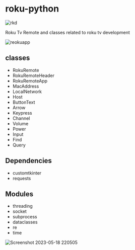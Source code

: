 # roku-python

![rkd](https://github.com/Donny-GUI/roku-python/assets/108424001/5ddceb54-d4ab-4ba0-8275-c6dad0a40b2a)

Roku Tv Remote and classes related to roku tv development


![reokuapp](https://github.com/Donny-GUI/roku-python/assets/108424001/af4e857e-aabc-40ce-bc62-4769c60a34ce)



## classes
- RokuRemote
- RokuRemoteHeader
- RokuRemoteApp
- MacAddress
- LocalNetwork
- Host
- ButtonText
- Arrow
- Keypress
- Channel
- Volume
- Power
- Input
- Find
- Query

## Dependencies
- customtkinter
- requests

## Modules
- threading
- socket
- subprocess
- dataclasses
- re
- time


![Screenshot 2023-05-18 220505](https://github.com/Donny-GUI/roku-python/assets/108424001/624dce47-ddb7-42d4-8433-4d3f1fbbf236)
